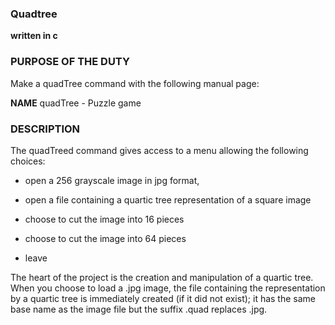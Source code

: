 ### Quadtree
**written in c**

### PURPOSE OF THE DUTY
Make a quadTree command with the following manual page: 

**NAME**
	quadTree - Puzzle game
	
### DESCRIPTION 
The quadTreed command gives access to a menu allowing the following choices:

 - open a 256 grayscale image in jpg format,
 
 - open a file containing a quartic tree representation of a square image
 - choose to cut the image into 16 pieces

 

 - choose to cut the image into 64 pieces
 - leave

The heart of the project is the creation and manipulation of a quartic tree.
When you choose to load a .jpg image, the file containing the representation by a quartic tree is immediately created (if it did not exist); it has the same base name as the image file but the suffix .quad replaces .jpg.